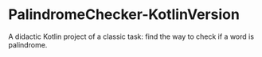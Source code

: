 # PalindromeChecker-KotlinVersion
A didactic Kotlin project of a classic task: find the way to check if a word is palindrome.
